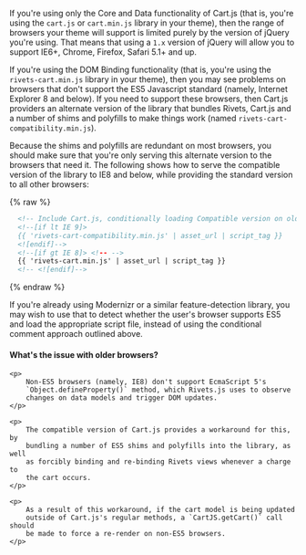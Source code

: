 If you're using only the Core and Data functionality of Cart.js (that is,
you're using the `cart.js` or `cart.min.js` library in your theme), then the
range of browsers your theme will support is limited purely by the version of
jQuery you're using. That means that using a `1.x` version of jQuery will allow
you to support IE6+, Chrome, Firefox, Safari 5.1+ and up.

If you're using the DOM Binding functionality (that is, you're using the
`rivets-cart.min.js` library in your theme), then you may see problems on
browsers that don't support the ES5 Javascript standard (namely, Internet 
Explorer 8 and below). If you need to support these browsers, then Cart.js
providers an alternate version of the library that bundles Rivets, Cart.js
and a number of shims and polyfills to make things work (named
`rivets-cart-compatibility.min.js`).

Because the shims and polyfills are redundant on most browsers, you should make
sure that you're only serving this alternate version to the browsers that need
it. The following shows how to serve the compatible version of the library to
IE8 and below, while providing the standard version to all other browsers:

{% raw %}
```html
  <!-- Include Cart.js, conditionally loading Compatible version on older browsers -->
  <!--[if lt IE 9]>
  {{ 'rivets-cart-compatibility.min.js' | asset_url | script_tag }}
  <![endif]-->
  <!--[if gt IE 8]> <!-- -->
  {{ 'rivets-cart.min.js' | asset_url | script_tag }}
  <!-- <![endif]-->  
```
{% endraw %}
 
If you're already using Modernizr or a similar feature-detection library,
you may wish to use that to detect whether the user's browser supports ES5 and
load the appropriate script file, instead of using the conditional comment
approach outlined above. 

<div class="callout callout-success">
    <h4>What's the issue with older browsers?</h4>
    
    <p>
        Non-ES5 browsers (namely, IE8) don't support EcmaScript 5's
        `Object.defineProperty()` method, which Rivets.js uses to observe
        changes on data models and trigger DOM updates.
    </p>
    
    <p>
        The compatible version of Cart.js provides a workaround for this, by
        bundling a number of ES5 shims and polyfills into the library, as well
        as forcibly binding and re-binding Rivets views whenever a charge to
        the cart occurs.
    </p>
        
    <p>
        As a result of this workaround, if the cart model is being updated
        outside of Cart.js's regular methods, a `CartJS.getCart()` call should
        be made to force a re-render on non-ES5 browsers.
    </p>        
</div>
